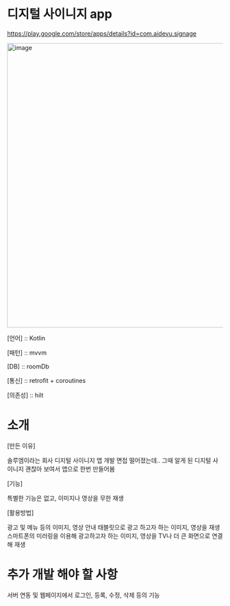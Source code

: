 # 디지털 사이니지 app

https://play.google.com/store/apps/details?id=com.aidevu.signage


<img width="663" alt="image" src="https://github.com/xenoager/Digital-Signage/assets/8413641/e0dc4bb6-54c6-4da4-bfaf-09f386e70227">


[언어] :: Kotlin

[패턴] :: mvvm

[DB]  :: roomDb

[통신] :: retrofit + coroutines

[의존성] :: hilt

# 소개

[만든 이유]

솔루엠이라는 회사 디지털 사이니지 앱 개발 면접 떨어졌는데.. 그때 알게 된 디지털 사이니지 괜찮아 보여서 앱으로 한번 만들어봄


[기능]

특별한 기능은 없고, 이미지나 영상을 무한 재생


[활용방법] 

광고 및 메뉴 등의 이미지, 영상 안내
태블릿으로 광고 하고자 하는 이미지, 영상을 재생
스마트폰의 미러링을 이용해 광고하고자 하는 이미지, 영상을 TV나 더 큰 화면으로 연결해 재생


# 추가 개발 해야 할 사항
서버 연동 및 웹페이지에서 로그인, 등록, 수정, 삭제 등의 기능
